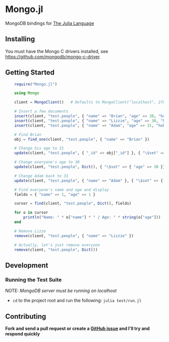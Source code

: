 Mongo.jl
========

MongoDB bindings for [The Julia Language](http://julialang.org/)


Installing
----------

You must have the Mongo C drivers installed, see <https://github.com/mongodb/mongo-c-driver>.


Getting Started
---------------

```Julia
    require("Mongo.jl")

    using Mongo

    client = MongoClient()   # Defaults to MongoClient("localhost", 27017)

    # Insert a few documents
    insert(client, "test.people", { "name" => "Brian", "age" => 30, "hobbies" => {"surfing", "coding", "video games"}})
    insert(client, "test.people", { "name" => "Lizzie", "age" => 30, "hobbies" => {"traveling", "crafts", "movies"}})
    insert(client, "test.people", { "name" => "Adam", "age" => 31, "hobbies" => {"climbing", "cycling"}})

    # Find Brian
    obj = find_one(client, "test.people", { "name" => "Brian" })

    # Change his age to 31
    update(client, "test.people", { "_id" => obj["_id"] }, { "\$set" => { "age" => 31 }})

    # Change everyone's age to 30
    update(client, "test.people", Dict(), { "\$set" => { "age" => 30 }}, MULTI)

    # Change Adam back to 31
    update(client, "test.people", { "name" => "Adam" }, { "\$set" => { "age" => 31 }})

    # Find everyone's name and age and display
    fields = { "name" => 1, "age" => 1 }

    cursor = find(client, "test.people", Dict(), fields)

    for o in cursor
        println("Name: " * o["name"] * " / Age: " * string(o["age"]))  # Or simply, println(o)
    end

    # Remove Lizze
    remove(client, "test.people", { "name" => "Lizzie" })

    # Actually, let's just remove everyone
    remove(client, "test.people", Dict())
```

Development
-----------

### Running the Test Suite

NOTE: _MongoDB server must be running on localhost_

* `cd` to the project root and run the following: `julia test/run.jl`


Contributing
------------

**Fork and send a pull request or create a [GitHub issue](https://github.com/Lytol/Mongo.jl/issues) and I'll try and respond quickly**
